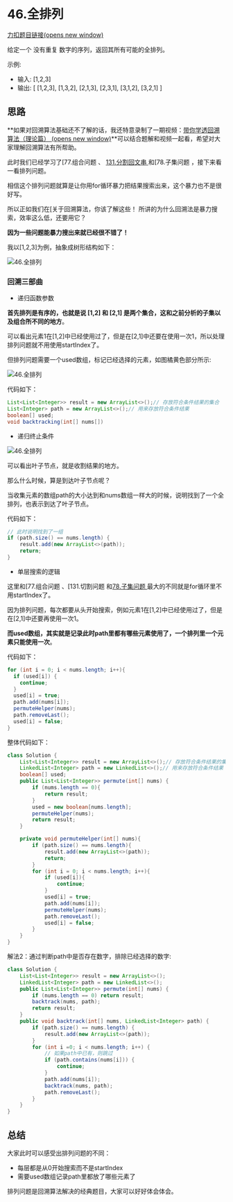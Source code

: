 # 46.全排列

[力扣题目链接(opens new window)](https://leetcode-cn.com/problems/permutations/)

给定一个 没有重复 数字的序列，返回其所有可能的全排列。

示例:

- 输入: [1,2,3]
- 输出: [ [1,2,3], [1,3,2], [2,1,3], [2,3,1], [3,1,2], [3,2,1] ]

## 思路

**如果对回溯算法基础还不了解的话，我还特意录制了一期视频：[带你学透回溯算法（理论篇） (opens new window)](https://www.bilibili.com/video/BV1cy4y167mM/)**可以结合题解和视频一起看，希望对大家理解回溯算法有所帮助。

此时我们已经学习了[77.组合问题 、 [131.分割回文串 ](https://programmercarl.com/0131.分割回文串.html)和[78.子集问题 ，接下来看一看排列问题。

相信这个排列问题就算是让你用for循环暴力把结果搜索出来，这个暴力也不是很好写。

所以正如我们在[关于回溯算法，你该了解这些！ 所讲的为什么回溯法是暴力搜索，效率这么低，还要用它？

**因为一些问题能暴力搜出来就已经很不错了！**

我以[1,2,3]为例，抽象成树形结构如下：

![46.全排列](https://typora-gao-pic.oss-cn-beijing.aliyuncs.com/20211027181706.png)

### 回溯三部曲

- 递归函数参数

**首先排列是有序的，也就是说 [1,2] 和 [2,1] 是两个集合，这和之前分析的子集以及组合所不同的地方**。

可以看出元素1在[1,2]中已经使用过了，但是在[2,1]中还要在使用一次1，所以处理排列问题就不用使用startIndex了。

但排列问题需要一个used数组，标记已经选择的元素，如图橘黄色部分所示:

![46.全排列](https://typora-gao-pic.oss-cn-beijing.aliyuncs.com/20211027181706.png)

代码如下：

```java
List<List<Integer>> result = new ArrayList<>();// 存放符合条件结果的集合
List<Integer> path = new ArrayList<>();// 用来存放符合条件结果
boolean[] used;
void backtracking(int[] nums[])
```

- 递归终止条件

![46.全排列](https://typora-gao-pic.oss-cn-beijing.aliyuncs.com/20201209174225145.png)

可以看出叶子节点，就是收割结果的地方。

那么什么时候，算是到达叶子节点呢？

当收集元素的数组path的大小达到和nums数组一样大的时候，说明找到了一个全排列，也表示到达了叶子节点。

代码如下：

```java
// 此时说明找到了一组
if (path.size() == nums.length) {
    result.add(new ArrayList<>(path));
    return;
}
```

- 单层搜索的逻辑

这里和[77.组合问题 、[131.切割问题 和[78.子集问题 ](https://programmercarl.com/0078.子集.html)最大的不同就是for循环里不用startIndex了。

因为排列问题，每次都要从头开始搜索，例如元素1在[1,2]中已经使用过了，但是在[2,1]中还要再使用一次1。

**而used数组，其实就是记录此时path里都有哪些元素使用了，一个排列里一个元素只能使用一次**。

代码如下：

```java
for (int i = 0; i < nums.length; i++){
  if (used[i]) {
    continue;
  }
  used[i] = true;
  path.add(nums[i]);
  permuteHelper(nums);
  path.removeLast();
  used[i] = false;
}
```

整体代码如下：

```java
class Solution {
    List<List<Integer>> result = new ArrayList<>();// 存放符合条件结果的集合
    LinkedList<Integer> path = new LinkedList<>();// 用来存放符合条件结果
    boolean[] used;
    public List<List<Integer>> permute(int[] nums) {
        if (nums.length == 0){
            return result;
        }
        used = new boolean[nums.length];
        permuteHelper(nums);
        return result;
    }

    private void permuteHelper(int[] nums){
        if (path.size() == nums.length){
            result.add(new ArrayList<>(path));
            return;
        }
        for (int i = 0; i < nums.length; i++){
            if (used[i]){
                continue;
            }
            used[i] = true;
            path.add(nums[i]);
            permuteHelper(nums);
            path.removeLast();
            used[i] = false;
        }
    }
}
```

 解法2：通过判断path中是否存在数字，排除已经选择的数字:

```java
class Solution {
    List<List<Integer>> result = new ArrayList<>();
    LinkedList<Integer> path = new LinkedList<>();
    public List<List<Integer>> permute(int[] nums) {
        if (nums.length == 0) return result;
        backtrack(nums, path);
        return result;
    }
    public void backtrack(int[] nums, LinkedList<Integer> path) {
        if (path.size() == nums.length) {
            result.add(new ArrayList<>(path));
        }
        for (int i =0; i < nums.length; i++) {
            // 如果path中已有，则跳过
            if (path.contains(nums[i])) {
                continue;
            } 
            path.add(nums[i]);
            backtrack(nums, path);
            path.removeLast();
        }
    }
}
```

## 总结

大家此时可以感受出排列问题的不同：

- 每层都是从0开始搜索而不是startIndex
- 需要used数组记录path里都放了哪些元素了

排列问题是回溯算法解决的经典题目，大家可以好好体会体会。
